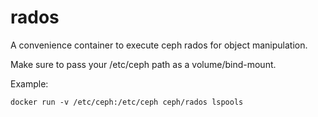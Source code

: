 # rados

A convenience container to execute ceph rados for object manipulation.

Make sure to pass your /etc/ceph path as a volume/bind-mount.

Example:

```
docker run -v /etc/ceph:/etc/ceph ceph/rados lspools
```
